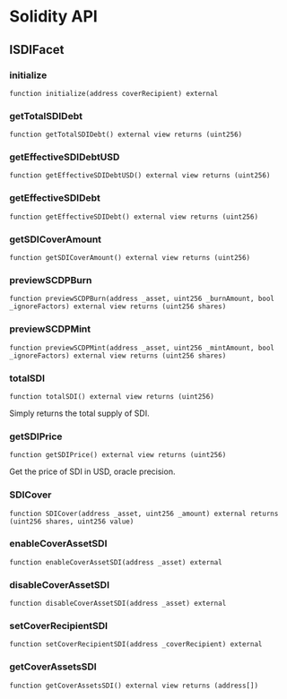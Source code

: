 # Solidity API

## ISDIFacet

### initialize

```solidity
function initialize(address coverRecipient) external
```

### getTotalSDIDebt

```solidity
function getTotalSDIDebt() external view returns (uint256)
```

### getEffectiveSDIDebtUSD

```solidity
function getEffectiveSDIDebtUSD() external view returns (uint256)
```

### getEffectiveSDIDebt

```solidity
function getEffectiveSDIDebt() external view returns (uint256)
```

### getSDICoverAmount

```solidity
function getSDICoverAmount() external view returns (uint256)
```

### previewSCDPBurn

```solidity
function previewSCDPBurn(address _asset, uint256 _burnAmount, bool _ignoreFactors) external view returns (uint256 shares)
```

### previewSCDPMint

```solidity
function previewSCDPMint(address _asset, uint256 _mintAmount, bool _ignoreFactors) external view returns (uint256 shares)
```

### totalSDI

```solidity
function totalSDI() external view returns (uint256)
```

Simply returns the total supply of SDI.

### getSDIPrice

```solidity
function getSDIPrice() external view returns (uint256)
```

Get the price of SDI in USD, oracle precision.

### SDICover

```solidity
function SDICover(address _asset, uint256 _amount) external returns (uint256 shares, uint256 value)
```

### enableCoverAssetSDI

```solidity
function enableCoverAssetSDI(address _asset) external
```

### disableCoverAssetSDI

```solidity
function disableCoverAssetSDI(address _asset) external
```

### setCoverRecipientSDI

```solidity
function setCoverRecipientSDI(address _coverRecipient) external
```

### getCoverAssetsSDI

```solidity
function getCoverAssetsSDI() external view returns (address[])
```

